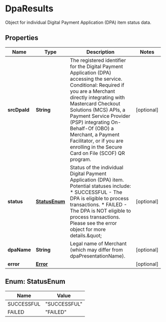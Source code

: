 

# DpaResults

Object for individual Digital Payment Application (DPA) item status data.

## Properties

| Name | Type | Description | Notes |
|------------ | ------------- | ------------- | -------------|
|**srcDpaId** | **String** | The registered identifier for the Digital Payment Application (DPA) accessing the service.  Conditional: Required if you are a Merchant directly integrating with Mastercard Checkout Solutions (MCS) APIs, a Payment Service Provider (PSP) integrating On-Behalf-Of (OBO) a Merchant, a Payment Facilitator, or if you are enrolling in the Secure Card on File (SCOF) QR program.  |  [optional] |
|**status** | [**StatusEnum**](#StatusEnum) | Status of the individual Digital Payment Application (DPA) item. Potential statuses include:  * SUCCESSFUL - The DPA is eligible to process transactions.  * FAILED - The DPA is NOT eligible to process transactions. Please see the error object for more details.\&quot;  |  [optional] |
|**dpaName** | **String** | Legal name of Merchant (which may differ from dpaPresentationName). |  [optional] |
|**error** | [**Error**](Error.md) |  |  [optional] |



## Enum: StatusEnum

| Name | Value |
|---- | -----|
| SUCCESSFUL | &quot;SUCCESSFUL&quot; |
| FAILED | &quot;FAILED&quot; |



